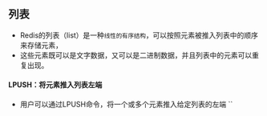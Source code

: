 ## 列表
* Redis的列表（list）是一种`线性的有序结构`，可以按照元素被推入列表中的顺序来存储元素，
* 这些元素既可以是文字数据，又可以是二进制数据，并且列表中的元素可以重复出现。

#### LPUSH：将元素推入列表左端
* 用户可以通过LPUSH命令，将一个或多个元素推入给定列表的左端
``

